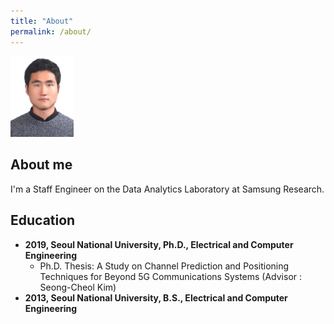 ```yaml
---
title: "About"
permalink: /about/
---
```


<!-- ![](/images/jy.jpg){: width="50%" height="50%"} -->
<img src="/images/jy.jpg" width="20%" height="20%">

## About me
I'm a Staff Engineer on the Data Analytics Laboratory at Samsung Research.

## Education
- **2019, Seoul National University, Ph.D., Electrical and Computer Engineering**
  - Ph.D. Thesis: A Study on Channel Prediction and Positioning Techniques for Beyond 5G Communications Systems (Advisor : Seong-Cheol Kim)
- **2013, Seoul National University, B.S., Electrical and Computer Engineering**
